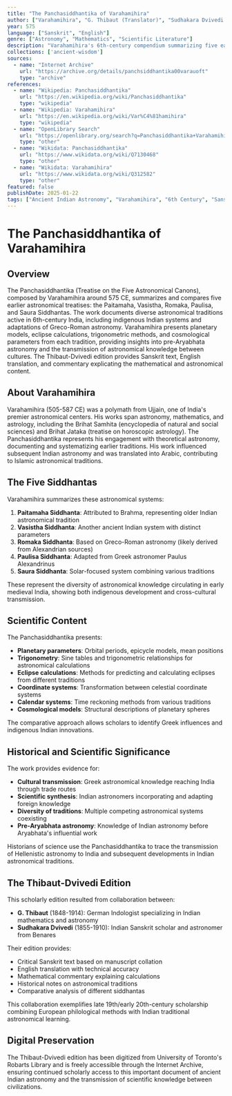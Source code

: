 ```yaml
---
title: "The Panchasiddhantika of Varahamihira"
author: ["Varahamihira", "G. Thibaut (Translator)", "Sudhakara Dvivedi (Editor)"]
year: 575
language: ["Sanskrit", "English"]
genre: ["Astronomy", "Mathematics", "Scientific Literature"]
description: "Varahamihira's 6th-century compendium summarizing five earlier astronomical treatises (siddhantas), documenting pre-Aryabhata astronomical knowledge including Greco-Roman influences. The Thibaut-Dvivedi edition provides Sanskrit text, translation, and commentary, revealing the diversity of astronomical traditions in classical India."
collections: ['ancient-wisdom']
sources:
  - name: "Internet Archive"
    url: "https://archive.org/details/panchsiddhantika00varauoft"
    type: "archive"
references:
  - name: "Wikipedia: Panchasiddhantika"
    url: "https://en.wikipedia.org/wiki/Panchasiddhantika"
    type: "wikipedia"
  - name: "Wikipedia: Varahamihira"
    url: "https://en.wikipedia.org/wiki/Var%C4%81hamihira"
    type: "wikipedia"
  - name: "OpenLibrary Search"
    url: "https://openlibrary.org/search?q=Panchasiddhantika+Varahamihira"
    type: "other"
  - name: "Wikidata: Panchasiddhantika"
    url: "https://www.wikidata.org/wiki/Q7130468"
    type: "other"
  - name: "Wikidata: Varahamihira"
    url: "https://www.wikidata.org/wiki/Q312582"
    type: "other"
featured: false
publishDate: 2025-01-22
tags: ["Ancient Indian Astronomy", "Varahamihira", "6th Century", "Sanskrit Science", "Mathematical Astronomy", "Siddhanta Literature", "Indo-Greek Astronomy", "History of Science", "Classical India", "G. Thibaut"]
---
```


# The Panchasiddhantika of Varahamihira

## Overview

The Panchasiddhantika (Treatise on the Five Astronomical Canons), composed by Varahamihira around 575 CE, summarizes and compares five earlier astronomical treatises: the Paitamaha, Vasistha, Romaka, Paulisa, and Saura Siddhantas. The work documents diverse astronomical traditions active in 6th-century India, including indigenous Indian systems and adaptations of Greco-Roman astronomy. Varahamihira presents planetary models, eclipse calculations, trigonometric methods, and cosmological parameters from each tradition, providing insights into pre-Aryabhata astronomy and the transmission of astronomical knowledge between cultures. The Thibaut-Dvivedi edition provides Sanskrit text, English translation, and commentary explicating the mathematical and astronomical content.

## About Varahamihira

Varahamihira (505-587 CE) was a polymath from Ujjain, one of India's premier astronomical centers. His works span astronomy, mathematics, and astrology, including the Brihat Samhita (encyclopedia of natural and social sciences) and Brihat Jataka (treatise on horoscopic astrology). The Panchasiddhantika represents his engagement with theoretical astronomy, documenting and systematizing earlier traditions. His work influenced subsequent Indian astronomy and was translated into Arabic, contributing to Islamic astronomical traditions.

## The Five Siddhantas

Varahamihira summarizes these astronomical systems:

1. **Paitamaha Siddhanta**: Attributed to Brahma, representing older Indian astronomical tradition
2. **Vasistha Siddhanta**: Another ancient Indian system with distinct parameters
3. **Romaka Siddhanta**: Based on Greco-Roman astronomy (likely derived from Alexandrian sources)
4. **Paulisa Siddhanta**: Adapted from Greek astronomer Paulus Alexandrinus
5. **Saura Siddhanta**: Solar-focused system combining various traditions

These represent the diversity of astronomical knowledge circulating in early medieval India, showing both indigenous development and cross-cultural transmission.

## Scientific Content

The Panchasiddhantika presents:
- **Planetary parameters**: Orbital periods, epicycle models, mean positions
- **Trigonometry**: Sine tables and trigonometric relationships for astronomical calculations
- **Eclipse calculations**: Methods for predicting and calculating eclipses from different traditions
- **Coordinate systems**: Transformation between celestial coordinate systems
- **Calendar systems**: Time reckoning methods from various traditions
- **Cosmological models**: Structural descriptions of planetary spheres

The comparative approach allows scholars to identify Greek influences and indigenous Indian innovations.

## Historical and Scientific Significance

The work provides evidence for:
- **Cultural transmission**: Greek astronomical knowledge reaching India through trade routes
- **Scientific synthesis**: Indian astronomers incorporating and adapting foreign knowledge
- **Diversity of traditions**: Multiple competing astronomical systems coexisting
- **Pre-Aryabhata astronomy**: Knowledge of Indian astronomy before Aryabhata's influential work

Historians of science use the Panchasiddhantika to trace the transmission of Hellenistic astronomy to India and subsequent developments in Indian astronomical traditions.

## The Thibaut-Dvivedi Edition

This scholarly edition resulted from collaboration between:
- **G. Thibaut** (1848-1914): German Indologist specializing in Indian mathematics and astronomy
- **Sudhakara Dvivedi** (1855-1910): Indian Sanskrit scholar and astronomer from Benares

Their edition provides:
- Critical Sanskrit text based on manuscript collation
- English translation with technical accuracy
- Mathematical commentary explaining calculations
- Historical notes on astronomical traditions
- Comparative analysis of different siddhantas

This collaboration exemplifies late 19th/early 20th-century scholarship combining European philological methods with Indian traditional astronomical learning.

## Digital Preservation

The Thibaut-Dvivedi edition has been digitized from University of Toronto's Robarts Library and is freely accessible through the Internet Archive, ensuring continued scholarly access to this important document of ancient Indian astronomy and the transmission of scientific knowledge between civilizations.
